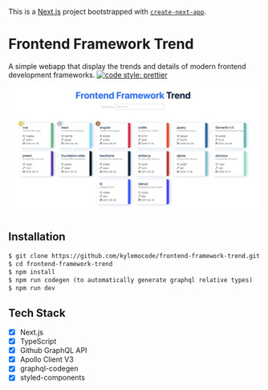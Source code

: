 This is a [Next.js](https://nextjs.org/) project bootstrapped with [`create-next-app`](https://github.com/vercel/next.js/tree/canary/packages/create-next-app).

# Frontend Framework Trend

A simple webapp that display the trends and details of modern frontend development frameworks.
[![code style: prettier](https://img.shields.io/badge/code_style-prettier-ff69b4.svg?style=flat-square)](https://github.com/prettier/prettier)

![image](./assets/frontend-framework-trend.png)


## Installation

```shell
$ git clone https://github.com/kylemocode/frontend-framework-trend.git
$ cd frontend-framework-trend
$ npm install
$ npm run codegen (to automatically generate graphql relative types)
$ npm run dev
```

## Tech Stack

- [x] Next.js
- [x] TypeScript
- [x] Github GraphQL API
- [x] Apollo Client V3
- [x] graphql-codegen
- [x] styled-components
